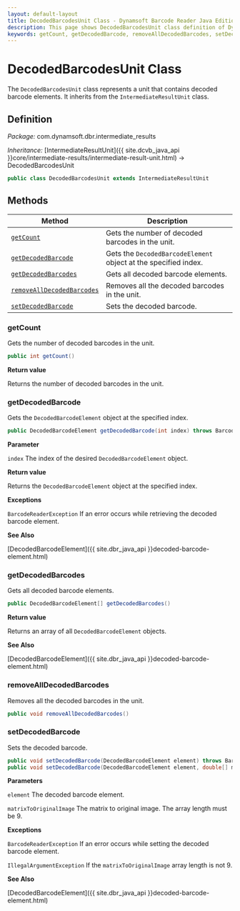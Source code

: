 ```yaml
---
layout: default-layout
title: DecodedBarcodesUnit Class - Dynamsoft Barcode Reader Java Edition API Reference
description: This page shows DecodedBarcodesUnit class definition of Dynamsoft Barcode Reader SDK Java Edition.
keywords: getCount, getDecodedBarcode, removeAllDecodedBarcodes, setDecodedBarcode, DecodedBarcodesUnit, api reference
---
```

# DecodedBarcodesUnit Class

The `DecodedBarcodesUnit` class represents a unit that contains decoded barcode elements. It inherits from the `IntermediateResultUnit` class.

## Definition

*Package:* com.dynamsoft.dbr.intermediate_results

*Inheritance:* [IntermediateResultUnit]({{ site.dcvb_java_api }}core/intermediate-results/intermediate-result-unit.html) -> DecodedBarcodesUnit

```java
public class DecodedBarcodesUnit extends IntermediateResultUnit
```

## Methods

| Method                            | Description |
|-----------------------------------|-------------|
| [`getCount`](#getcount)           | Gets the number of decoded barcodes in the unit.|
| [`getDecodedBarcode`](#getdecodedbarcode)           | Gets the `DecodedBarcodeElement` object at the specified index.|
| [`getDecodedBarcodes`](#getdecodedbarcodes)           | Gets all decoded barcode elements.|
| [`removeAllDecodedBarcodes`](#removealldecodedbarcodes)           | Removes all the decoded barcodes in the unit.|
| [`setDecodedBarcode`](#setdecodedbarcode)           | Sets the decoded barcode.|

### getCount

Gets the number of decoded barcodes in the unit.

```java
public int getCount()
```

**Return value**

Returns the number of decoded barcodes in the unit.

### getDecodedBarcode

Gets the `DecodedBarcodeElement` object at the specified index.

```java
public DecodedBarcodeElement getDecodedBarcode(int index) throws BarcodeReaderException
```

**Parameter**

`index` The index of the desired `DecodedBarcodeElement` object.

**Return value**

Returns the `DecodedBarcodeElement` object at the specified index.

**Exceptions**

`BarcodeReaderException` If an error occurs while retrieving the decoded barcode element.

**See Also**

[DecodedBarcodeElement]({{ site.dbr_java_api }}decoded-barcode-element.html)

### getDecodedBarcodes

Gets all decoded barcode elements.

```java
public DecodedBarcodeElement[] getDecodedBarcodes()
```

**Return value**

Returns an array of all `DecodedBarcodeElement` objects.

**See Also**

[DecodedBarcodeElement]({{ site.dbr_java_api }}decoded-barcode-element.html)

### removeAllDecodedBarcodes

Removes all the decoded barcodes in the unit.

```java
public void removeAllDecodedBarcodes()
```

### setDecodedBarcode

Sets the decoded barcode.

```java
public void setDecodedBarcode(DecodedBarcodeElement element) throws BarcodeReaderException
public void setDecodedBarcode(DecodedBarcodeElement element, double[] matrixToOriginalImage) throws BarcodeReaderException
```

**Parameters**

`element` The decoded barcode element.

`matrixToOriginalImage` The matrix to original image. The array length must be 9.

**Exceptions**

`BarcodeReaderException` If an error occurs while setting the decoded barcode element.

`IllegalArgumentException` If the `matrixToOriginalImage` array length is not 9.

**See Also**

[DecodedBarcodeElement]({{ site.dbr_java_api }}decoded-barcode-element.html)
